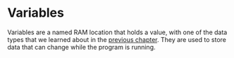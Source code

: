 # Variables
Variables are a named RAM location that holds a value, with one of the data types that we learned about in the [previous chapter](data_types.md). They are used to store data that can change while the program is running.